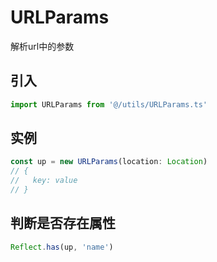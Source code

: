 # URLParams
解析url中的参数

## 引入
```ts
import URLParams from '@/utils/URLParams.ts'
```
## 实例
```ts
const up = new URLParams(location: Location)
// {
//   key: value
// }
```

## 判断是否存在属性
```ts
Reflect.has(up, 'name')
```